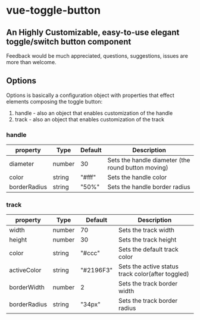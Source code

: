 # vue-toggle-button
## An Highly Customizable, easy-to-use elegant toggle/switch button component

Feedback would be much appreciated, questions, suggestions, issues are more than welcome.

## Options
Options is basically a configuration object with properties that effect elements composing
the toggle button:
1) handle - also an object that enables customization of the handle
2) track - also an object that enables customization of the track

### handle
| property | Type | Default |Description |
| --- | --- | --- | --- |
| diameter | number | 30 | Sets the handle diameter (the round button moving) |
| color | string | "#fff" | Sets the handle color |
| borderRadius | string | "50%" | Sets the handle border radius |

### track
| property | Type | Default | Description |
| --- | --- | --- | --- |
| width | number | 70 | Sets the track width |
| height | number | 30 | Sets the track height |
| color | string | "#ccc" | Sets the default track color |
| activeColor | string | "#2196F3" | Sets the active status track color(after toggled) |
| borderWidth | number | 2 | Sets the track border width |
| borderRadius | string | "34px" | Sets the track border radius |